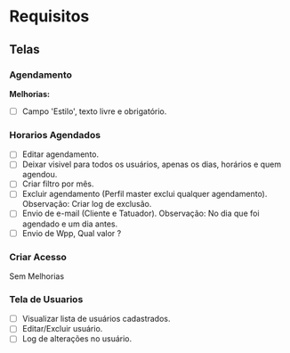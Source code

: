 # Requisitos
## Telas
### Agendamento
**Melhorias:**
- [ ] Campo 'Estilo', texto livre e obrigatório.
### Horarios Agendados
- [ ] Editar agendamento.
- [ ] Deixar visivel para todos os usuários, apenas os dias, horários e quem agendou.
- [ ] Criar filtro por mês.
- [ ] Excluir agendamento (Perfil master exclui qualquer agendamento).
  Observação: Criar log de exclusão.
- [ ] Envio de e-mail (Cliente e Tatuador).
  Observação: No dia que foi agendado e um dia antes.
- [ ] Envio de Wpp, Qual valor ?
### Criar Acesso
Sem Melhorias
### Tela de Usuarios
- [ ] Visualizar lista de usuários cadastrados.
- [ ] Editar/Excluir usuário.
- [ ] Log de alterações no usuário.
